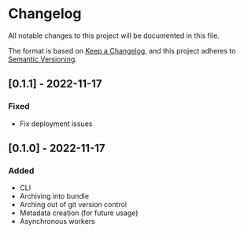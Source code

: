 # Changelog
All notable changes to this project will be documented in this file.

The format is based on [Keep a Changelog](https://keepachangelog.com/en/1.0.0/),
and this project adheres to [Semantic Versioning](https://semver.org/spec/v2.0.0.html).

## [0.1.1] - 2022-11-17
### Fixed
- Fix deployment issues

## [0.1.0] - 2022-11-17
### Added
- CLI
- Archiving into bundle
- Arching out of git version control
- Metadata creation (for future usage)
- Asynchronous workers
